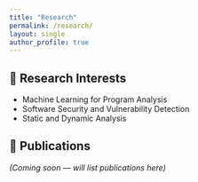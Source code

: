 ```yaml
---
title: "Research"
permalink: /research/
layout: single
author_profile: true
---
```


## 🔬 Research Interests
- Machine Learning for Program Analysis
- Software Security and Vulnerability Detection
- Static and Dynamic Analysis

## 📄 Publications
*(Coming soon — will list publications here)*
